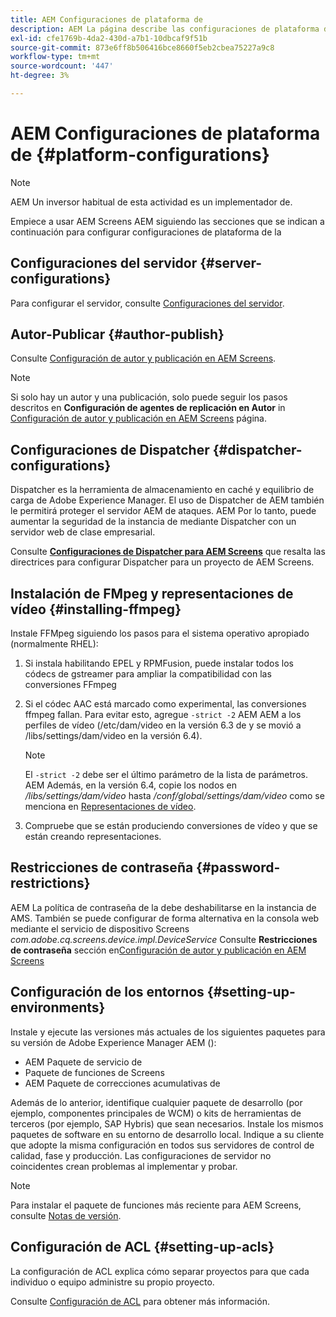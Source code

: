```yaml
---
title: AEM Configuraciones de plataforma de
description: AEM La página describe las configuraciones de plataforma de la
exl-id: cfe1769b-4da2-430d-a7b1-10dbcaf9f51b
source-git-commit: 873e6ff8b506416bce8660f5eb2cbea75227a9c8
workflow-type: tm+mt
source-wordcount: '447'
ht-degree: 3%

---
```


# AEM Configuraciones de plataforma de {#platform-configurations}

>[!NOTE]
>
>AEM Un inversor habitual de esta actividad es un implementador de.

Empiece a usar AEM Screens AEM siguiendo las secciones que se indican a continuación para configurar configuraciones de plataforma de la

## Configuraciones del servidor {#server-configurations}

Para configurar el servidor, consulte [Configuraciones del servidor](https://experienceleague.adobe.com/en/docs/experience-manager-screens/user-guide/administering/configuring-screens-introduction#ServerConfiguration).

## Autor-Publicar {#author-publish}

Consulte [Configuración de autor y publicación en AEM Screens](https://experienceleague.adobe.com/en/docs/experience-manager-screens/user-guide/administering/author-publish/author-and-publish).

>[!NOTE]
>
>Si solo hay un autor y una publicación, solo puede seguir los pasos descritos en **Configuración de agentes de replicación en Autor** in [Configuración de autor y publicación en AEM Screens](https://experienceleague.adobe.com/en/docs/experience-manager-screens/user-guide/administering/author-publish/author-and-publish) página.

## Configuraciones de Dispatcher {#dispatcher-configurations}

Dispatcher es la herramienta de almacenamiento en caché y equilibrio de carga de Adobe Experience Manager. El uso de Dispatcher de AEM también le permitirá proteger el servidor AEM de ataques. AEM Por lo tanto, puede aumentar la seguridad de la instancia de mediante Dispatcher con un servidor web de clase empresarial.

Consulte **[Configuraciones de Dispatcher para AEM Screens](https://experienceleague.adobe.com/en/docs/experience-manager-screens/user-guide/administering/dispatcher-configurations-aem-screens)** que resalta las directrices para configurar Dispatcher para un proyecto de AEM Screens.

## Instalación de FMpeg y representaciones de vídeo {#installing-ffmpeg}

Instale FFMpeg siguiendo los pasos para el sistema operativo apropiado (normalmente RHEL):

1. Si instala habilitando EPEL y RPMFusion, puede instalar todos los códecs de gstreamer para ampliar la compatibilidad con las conversiones FFmpeg
1. Si el códec AAC está marcado como experimental, las conversiones ffmpeg fallan. Para evitar esto, agregue `-strict -2` AEM AEM a los perfiles de vídeo (/etc/dam/video en la versión 6.3 de y se movió a /libs/settings/dam/video en la versión 6.4).

   >[!NOTE]
   >
   >El `-strict -2` debe ser el último parámetro de la lista de parámetros. AEM Además, en la versión 6.4, copie los nodos en */libs/settings/dam/video* hasta */conf/global/settings/dam/video* como se menciona en [Representaciones de vídeo](https://experienceleague.adobe.com/en/docs/experience-manager-screens/user-guide/authoring/product-features/generating-renditions).
1. Compruebe que se están produciendo conversiones de vídeo y que se están creando representaciones.

## Restricciones de contraseña {#password-restrictions}

AEM La política de contraseña de la debe deshabilitarse en la instancia de AMS. También se puede configurar de forma alternativa en la consola web mediante el servicio de dispositivo Screens *com.adobe.cq.screens.device.impl.DeviceService*
Consulte **Restricciones de contraseña** sección en[Configuración de autor y publicación en AEM Screens](https://experienceleague.adobe.com/en/docs/experience-manager-screens/user-guide/administering/author-publish/author-and-publish)

## Configuración de los entornos {#setting-up-environments}

Instale y ejecute las versiones más actuales de los siguientes paquetes para su versión de Adobe Experience Manager AEM ():

* AEM Paquete de servicio de
* Paquete de funciones de Screens
* AEM Paquete de correcciones acumulativas de

Además de lo anterior, identifique cualquier paquete de desarrollo (por ejemplo, componentes principales de WCM) o kits de herramientas de terceros (por ejemplo, SAP Hybris) que sean necesarios.
Instale los mismos paquetes de software en su entorno de desarrollo local. Indique a su cliente que adopte la misma configuración en todos sus servidores de control de calidad, fase y producción. Las configuraciones de servidor no coincidentes crean problemas al implementar y probar.

>[!NOTE]
>
>Para instalar el paquete de funciones más reciente para AEM Screens, consulte [Notas de versión](https://experienceleague.adobe.com/es/docs/experience-manager-screens/user-guide/aem-screens-introduction).

## Configuración de ACL {#setting-up-acls}

La configuración de ACL explica cómo separar proyectos para que cada individuo o equipo administre su propio proyecto.

Consulte [Configuración de ACL](https://experienceleague.adobe.com/en/docs/experience-manager-screens/user-guide/administering/setting-up-acls) para obtener más información.
